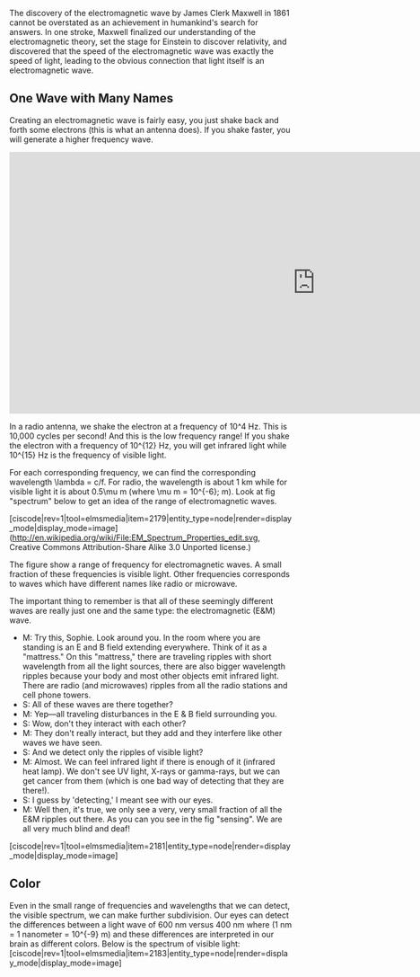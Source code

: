 The discovery of the electromagnetic wave by James Clerk Maxwell in 1861 cannot be overstated as an achievement in humankind's search for answers. In one stroke, Maxwell finalized our understanding of the electromagnetic theory, set the stage for Einstein to discover relativity, and discovered that the speed of the electromagnetic wave was exactly the speed of light, leading to the obvious connection that light itself is an electromagnetic wave.

## One Wave with Many Names 

Creating an electromagnetic wave is fairly easy, you just shake back and forth some electrons (this is what an antenna does). If you shake faster, you will generate a higher frequency wave.

<iframe src="https://h5p.org/h5p/embed/85365" width="1090" height="466" frameborder="0" allowfullscreen="allowfullscreen"></iframe><script src="https://h5p.org/sites/all/modules/h5p/library/js/h5p-resizer.js" charset="UTF-8"></script>

In a radio antenna, we shake the electron at a frequency of <lrn-math>10^4</lrn-math> Hz. This is 10,000 cycles per second! And this is the low frequency range! If you shake the electron with a frequency of <lrn-math>10^{12}</lrn-math> Hz, you will get infrared light while <lrn-math>10^{15}</lrn-math> Hz is the frequency of visible light.

For each corresponding frequency, we can find the corresponding wavelength <lrn-math>\lambda = c/f</lrn-math>. For radio, the wavelength is about 1 km while for visible light it is about <lrn-math>0.5\mu m</lrn-math> (where <lrn-math>\mu m = 10^{-6}\; m</lrn-math>). Look at fig "spectrum" below to get an idea of the range of electromagnetic waves.

[ciscode|rev=1|tool=elmsmedia|item=2179|entity_type=node|render=display_mode|display_mode=image]
(http://en.wikipedia.org/wiki/File:EM_Spectrum_Properties_edit.svg, Creative Commons Attribution-Share Alike 3.0 Unported license.)


The figure show a range of frequency for electromagnetic waves. A small fraction of these frequencies is visible light. Other frequencies corresponds to waves which have different names like radio or microwave. 

The important thing to remember is that all of these seemingly different waves are really just one and the same type: the electromagnetic (E&M) wave.

- M: Try this, Sophie. Look around you. In the room where you are standing is an E and B field extending everywhere. Think of it as a "mattress." On this "mattress," there are traveling ripples with short wavelength from all the light sources, there are also bigger wavelength ripples because your body and most other objects emit infrared light. There are radio (and microwaves) ripples from all the radio stations and cell phone towers.
- S: All of these waves are there together?
- M: Yep—all traveling disturbances in the E & B field surrounding you.
- S: Wow, don't they interact with each other?
- M: They don't really interact, but they add and they interfere like other waves we have seen.
- S: And we detect only the ripples of visible light?
- M: Almost. We can feel infrared light if there is enough of it (infrared heat lamp). We don't see UV light, X-rays or gamma-rays, but we can get cancer from them (which is one bad way of detecting that they are there!).
- S: I guess by 'detecting,' I meant see with our eyes.
- M: Well then, it's true, we only see a very, very small fraction of all the E&M ripples out there. As you can you see in the fig "sensing". We are all very much blind and deaf!

[ciscode|rev=1|tool=elmsmedia|item=2181|entity_type=node|render=display_mode|display_mode=image]

## Color

Even in the small range of frequencies and wavelengths that we can detect, the visible spectrum, we can make further subdivision. Our eyes can detect the differences between a light wave of 600 nm versus 400 nm where (1 nm = 1 nanometer = <lrn-math>10^{-9}</lrn-math> m) and these differences are interpreted in our brain as different colors. Below is the spectrum of visible light:
[ciscode|rev=1|tool=elmsmedia|item=2183|entity_type=node|render=display_mode|display_mode=image]